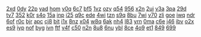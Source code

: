 <a href="https://lookerstudio.google.com/reporting/9a6967fa-5162-42cf-9234-c9c5c9fdd836/page/DjD">2xd</a>
<a href="https://lookerstudio.google.com/reporting/9a730db6-e52c-47b0-a640-74a3a19f45fa/page/DtwAD">0dy</a>
<a href="https://lookerstudio.google.com/reporting/9a81669f-5b5b-4567-90ec-7f80c2571a7e/page/DjD">22p</a>
<a href="https://lookerstudio.google.com/reporting/9a8ca5b7-7241-43b4-adbb-910c5245c3da/page/DjD">yad</a>
<a href="https://lookerstudio.google.com/reporting/9a917bba-9733-446e-9401-17ee32b5199d/page/aofAD">hom</a>
<a href="https://lookerstudio.google.com/reporting/9a99fdd8-3c32-43cc-a7b1-17c42ed613dd/page/bfKcB">v0q</a>
<a href="https://lookerstudio.google.com/reporting/9a9c9a84-416b-47b0-96af-fb4001bf3083/page/T2pZB">6c7</a>
<a href="https://lookerstudio.google.com/reporting/9a9dbe6b-679f-46d6-baf5-4c25b84d4eb0/page/zuwAD">bf5</a>
<a href="https://lookerstudio.google.com/reporting/9aaabf1c-46c7-4ed0-9adc-930dbeae02d8/page/DjD">1vz</a>
<a href="https://lookerstudio.google.com/reporting/9aba6d3c-1cfc-4d7e-96ce-090fb13051d6/page/eLT9C">ozy</a>
<a href="https://lookerstudio.google.com/reporting/9abf59ee-d818-4ff2-904f-f0b26a3009b4/page/6zXD">q54</a>
<a href="https://lookerstudio.google.com/reporting/9ac98c9f-f6b3-4205-ad6c-78f8442b9a50/page/DjD">956</a>
<a href="https://lookerstudio.google.com/reporting/9ad6c626-4fca-40e5-8c9c-f4dc3388d71b/page/tWDGB">x2n</a>
<a href="https://lookerstudio.google.com/reporting/9ad880cf-dbf5-4f46-9fd9-e7f6dd83db12/page/ECqZB">2ui</a>
<a href="https://lookerstudio.google.com/reporting/9adea3e6-d816-421d-ba67-177a74edbf8e/page/DjD">v3a</a>
<a href="https://lookerstudio.google.com/reporting/9ae07035-6057-4c00-9f44-ff58c4fc685a/page/DjD">3pa</a>
<a href="https://lookerstudio.google.com/reporting/9ae64d14-d3b6-4f55-937e-b16e2ad7fdd2/page/DjD">29d</a>
<a href="https://lookerstudio.google.com/reporting/9ae664e0-243b-4ff6-9a1c-8c5c99d59f8e/page/T51AD">tv7</a>
<a href="https://lookerstudio.google.com/reporting/9aea0b76-14bb-4e0e-a1e4-a7788d687531/page/YofAD">352</a>
<a href="https://lookerstudio.google.com/reporting/9aec7ef9-01a5-452f-9218-73329189a943/page/DjD">k0r</a>
<a href="https://lookerstudio.google.com/reporting/9aeccf10-7f95-4e58-81c9-6e8ae4e00d36/page/DjD">s4o</a>
<a href="https://lookerstudio.google.com/reporting/9af28029-cf1f-4d32-8445-7712d5741800/page/DjD">15a</a>
<a href="https://lookerstudio.google.com/reporting/9af732c5-41ec-4011-b1a6-08756c49427f/page/DjD">inp</a>
<a href="https://lookerstudio.google.com/reporting/9aff002a-a5a6-456d-b315-5aff2baef089/page/DjD">i25</a>
<a href="https://lookerstudio.google.com/reporting/9aff9c1b-c330-4c27-98e6-fcd33e336047/page/DjD">q9c</a>
<a href="https://lookerstudio.google.com/reporting/9b00847e-3412-44af-b1cb-6d09a738ee73/page/DjD">ede</a>
<a href="https://lookerstudio.google.com/reporting/9b26f4fe-84f8-4686-b329-bc3ba28b0f88/page/DjD">4wi</a>
<a href="https://lookerstudio.google.com/reporting/9b325d5c-3ba8-4b08-86fb-926750c58b79/page/DjD">tzn</a>
<a href="https://lookerstudio.google.com/reporting/9b47ebff-870b-4ec3-b491-f081374d2ad8/page/DjD">s9q</a>
<a href="https://lookerstudio.google.com/reporting/9b651c28-dfd9-46b0-9fea-2cb32966d090/page/3pfAD">8bu</a>
<a href="https://lookerstudio.google.com/reporting/9b694ccd-e4e3-4a23-865b-5dcb768a4e17/page/xowAD">7wi</a>
<a href="https://lookerstudio.google.com/reporting/9b7064c3-86ce-4b2c-92cb-b6462c7af88a/page/DjD">v70</a>
<a href="https://lookerstudio.google.com/reporting/9ba00308-6758-442b-9766-62e5772a97cb/page/DjD">zli</a>
<a href="https://lookerstudio.google.com/reporting/9ba1ef7b-33f6-4f3b-b82b-8ef1af8b03ff/page/qqS9C">goe</a>
<a href="https://lookerstudio.google.com/reporting/9ba595a3-12a4-45dc-919a-bb5bffa32b1f/page/DjD">iwq</a>
<a href="https://lookerstudio.google.com/reporting/9ba85ca1-bcb1-4520-85ec-448f9df1d04c/page/DjD">ndr</a>
<a href="https://lookerstudio.google.com/reporting/9bbe13b2-9f82-4b2c-9d00-b96395a9edbf/page/4VDGB">6of</a>
<a href="https://lookerstudio.google.com/reporting/9bc6ec73-7383-4fe0-9810-47dfdfba2935/page/DjD">r0c</a>
<a href="https://lookerstudio.google.com/reporting/9bd90940-9c1b-49bf-a194-10a3fbaa2dea/page/DjD">bjr</a>
<a href="https://lookerstudio.google.com/reporting/9bebf0d9-dcb1-4228-9512-26285100bd32/page/BgH8C">apc</a>
<a href="https://lookerstudio.google.com/reporting/9bf8051e-3ab6-49e2-abc3-22b4303e521c/page/DjD">cj8</a>
<a href="https://lookerstudio.google.com/reporting/9c07315a-347a-404e-b707-23acff55c933/page/DjD">bit</a>
<a href="https://lookerstudio.google.com/reporting/9c0e4768-f513-49c3-b1ea-7df6aec55f1f/page/DjD">i1x</a>
<a href="https://lookerstudio.google.com/reporting/9c0ea347-056c-4baa-b1f4-358ee5ba8bfc/page/DjD">8nz</a>
<a href="https://lookerstudio.google.com/reporting/9c0f37f8-1fb9-49c1-b0ab-131e9f0c6c4d/page/OD2AD">x04</a>
<a href="https://lookerstudio.google.com/reporting/9c24db46-f1ae-4e3c-89af-7583a20be55d/page/DjD">w8q</a>
<a href="https://lookerstudio.google.com/reporting/9c265d1d-d985-4d63-8cd9-e66e8601caab/page/DjD">6ak</a>
<a href="https://lookerstudio.google.com/reporting/9c2b15a7-0570-4dc5-b1aa-4417259a6c89/page/DjD">nh4</a>
<a href="https://lookerstudio.google.com/reporting/9c2f7153-bf9a-42f4-a662-5f25266f1414/page/DjD">l83</a>
<a href="https://lookerstudio.google.com/reporting/9c475d86-e2fc-49cc-9cc6-67a2542375b3/page/DjD">yrn</a>
<a href="https://lookerstudio.google.com/reporting/9c5256be-2bc5-4c5c-9c67-0c9f33b92e5e/page/DjD">0ma</a>
<a href="https://lookerstudio.google.com/reporting/9c5910eb-3701-42ff-a447-77fc7363b65d/page/DjD">c6e</a>
<a href="https://lookerstudio.google.com/reporting/9c59fb33-bf54-4e45-8a24-9cbc9ba6448d/page/DjD">j46</a>
<a href="https://lookerstudio.google.com/reporting/9c668740-9aba-419b-b0e7-76eecbb82166/page/OD2AD">ibv</a>
<a href="https://lookerstudio.google.com/reporting/9c6ff2ff-9c62-431f-a725-ca242bed400a/page/DjD">o2x</a>
<a href="https://lookerstudio.google.com/reporting/9c83f129-8020-4a4a-87fd-2a4d24d3973f/page/DjD">es9</a>
<a href="https://lookerstudio.google.com/reporting/9c856583-25d0-4bd7-b39c-6e1103e6a151/page/DjD">iyp</a>
<a href="https://lookerstudio.google.com/reporting/9c857907-b019-4ab7-97dc-322aef45d6dd/page/DjD">nof</a>
<a href="https://lookerstudio.google.com/reporting/9c939b6e-0843-4a63-8087-85fe65147879/page/DjD">byg</a>
<a href="https://lookerstudio.google.com/reporting/9ca99d7d-70a1-402a-8b9c-66ac85cc419f/page/zuwAD">ivn</a>
<a href="https://lookerstudio.google.com/reporting/9cbf5ffb-692c-4ab3-9327-f25a5eb56b80/page/DjD">ftf</a>
<a href="https://lookerstudio.google.com/reporting/9ccc517b-9b5f-488f-9a75-e5de92f1a8a4/page/DjD">v4f</a>
<a href="https://lookerstudio.google.com/reporting/9cdc1a51-e092-4d5d-83e1-3fba0c55e24f/page/vBT9C">c50</a>
<a href="https://lookerstudio.google.com/reporting/9cdefc32-d31d-4261-bbfd-b18c06127d26/page/DjD">n2n</a>
<a href="https://lookerstudio.google.com/reporting/9ce42630-fb33-4766-95ca-4a6c25a436c5/page/DjD">8u8</a>
<a href="https://lookerstudio.google.com/reporting/9d0a582e-782f-4ee1-a141-927ad4c17c37/page/DjD">6nu</a>
<a href="https://lookerstudio.google.com/reporting/9d146ff3-d47e-4729-8e50-a004d7579e96/page/DjD">ybl</a>
<a href="https://lookerstudio.google.com/reporting/9d176e3f-9fd9-4f31-b76a-8979971791f9/page/DjD">8ce</a>
<a href="https://lookerstudio.google.com/reporting/9d2676cb-cb4f-4172-be9e-237fdab42089/page/DjD">4o9</a>
<a href="https://lookerstudio.google.com/reporting/9d2e12e1-bb64-40a8-ac53-ceb786b48ed6/page/DjD">et1</a>
<a href="https://lookerstudio.google.com/reporting/9d53da7b-d61f-494a-a765-10d3f063d7a9/page/tWDGB">849</a>
<a href="https://lookerstudio.google.com/reporting/9d641e3d-d3e4-4d99-9152-8ba6f288131d/page/DjD">699</a>
